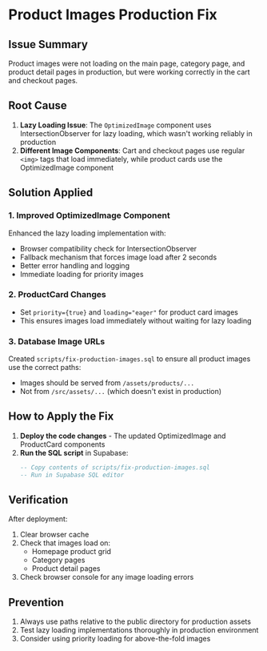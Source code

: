# Product Images Production Fix

## Issue Summary

Product images were not loading on the main page, category page, and product detail pages in production, but were working correctly in the cart and checkout pages.

## Root Cause

1. **Lazy Loading Issue**: The `OptimizedImage` component uses IntersectionObserver for lazy loading, which wasn't working reliably in production
2. **Different Image Components**: Cart and checkout pages use regular `<img>` tags that load immediately, while product cards use the OptimizedImage component

## Solution Applied

### 1. Improved OptimizedImage Component

Enhanced the lazy loading implementation with:

- Browser compatibility check for IntersectionObserver
- Fallback mechanism that forces image load after 2 seconds
- Better error handling and logging
- Immediate loading for priority images

### 2. ProductCard Changes

- Set `priority={true}` and `loading="eager"` for product card images
- This ensures images load immediately without waiting for lazy loading

### 3. Database Image URLs

Created `scripts/fix-production-images.sql` to ensure all product images use the correct paths:

- Images should be served from `/assets/products/...`
- Not from `/src/assets/...` (which doesn't exist in production)

## How to Apply the Fix

1. **Deploy the code changes** - The updated OptimizedImage and ProductCard components
2. **Run the SQL script** in Supabase:
   ```sql
   -- Copy contents of scripts/fix-production-images.sql
   -- Run in Supabase SQL editor
   ```

## Verification

After deployment:

1. Clear browser cache
2. Check that images load on:
   - Homepage product grid
   - Category pages
   - Product detail pages
3. Check browser console for any image loading errors

## Prevention

1. Always use paths relative to the public directory for production assets
2. Test lazy loading implementations thoroughly in production environment
3. Consider using priority loading for above-the-fold images
